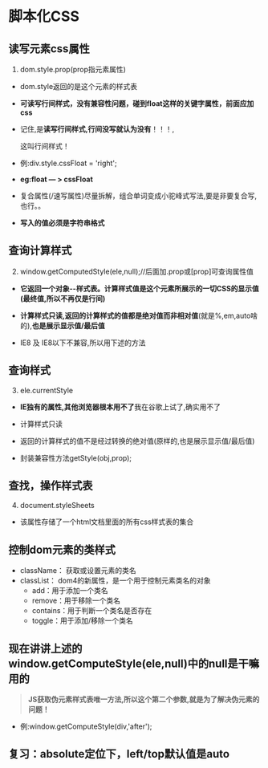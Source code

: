 # 脚本化CSS


## 读写元素css属性

1. dom.style.prop(prop指元素属性)
- dom.style返回的是这个元素的样式表
- **可读写行间样式，没有兼容性问题，碰到float这样的关键字属性，前面应加css**
- 记住,是**读写行间样式,行间没写就认为没有**！！！,<div style="width:200px"></div>这叫行间样式！
- 例:div.style.cssFloat = 'right';

- **eg:float — > cssFloat**

- 复合属性(/速写属性)尽量拆解，组合单词变成小驼峰式写法,要是非要复合写,也行。。

- **写入的值必须是字符串格式**


## 查询计算样式

2. window.getComputedStyle(ele,null);//后面加.prop或[prop]可查询属性值
- **它返回一个对象--样式表。计算样式值是这个元素所展示的一切CSS的显示值(最终值,所以不再仅是行间)**

- **计算样式只读,返回的计算样式的值都是绝对值而非相对值**(就是%,em,auto啥的),**也是展示显示值/最后值**

- IE8 及 IE8以下不兼容,所以用下述的方法


## 查询样式
3. ele.currentStyle

- **IE独有的属性,其他浏览器根本用不了**我在谷歌上试了,确实用不了

- 计算样式只读

- 返回的计算样式的值不是经过转换的绝对值(原样的,也是展示显示值/最后值)

- 封装兼容性方法getStyle(obj,prop);


## 查找，操作样式表

4. document.styleSheets
- 该属性存储了一个html文档里面的所有css样式表的集合


## 控制dom元素的类样式

- className： 获取或设置元素的类名
- classList： dom4的新属性，是一个用于控制元素类名的对象
  - add：用于添加一个类名
  - remove：用于移除一个类名
  - contains：用于判断一个类名是否存在
  - toggle：用于添加/移除一个类名


## 现在讲讲上述的window.getComputeStyle(ele,null)中的null是干嘛用的

> **JS获取伪元素样式表唯一方法,所以这个第二个参数,就是为了解决伪元素的问题！**
- 例:window.getComputeStyle(div,'after');

## 复习：absolute定位下，left/top默认值是auto